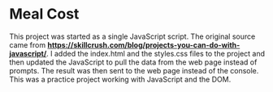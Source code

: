 # Meal Cost

This project was started as a single JavaScript script. The original source came from **https://skillcrush.com/blog/projects-you-can-do-with-javascript/**. I added the index.html and the styles.css files to the project and then updated the JavaScript to pull the data from the web page instead of prompts. The result was then sent to the web page instead of the console. This was a practice project working with JavaScript and the DOM.
